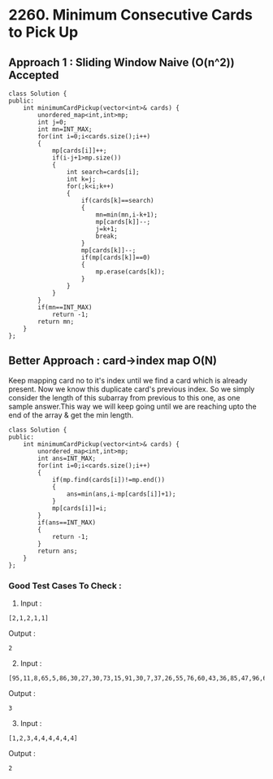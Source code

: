 # 2260. Minimum Consecutive Cards to Pick Up

## Approach 1 : Sliding Window Naive (O(n^2)) Accepted
```
class Solution {
public:
    int minimumCardPickup(vector<int>& cards) {
        unordered_map<int,int>mp;
        int j=0;
        int mn=INT_MAX;
        for(int i=0;i<cards.size();i++)
        {
            mp[cards[i]]++;
            if(i-j+1>mp.size())
            {
                int search=cards[i];
                int k=j;
                for(;k<i;k++)
                {
                    if(cards[k]==search)
                    {
                        mn=min(mn,i-k+1);
                        mp[cards[k]]--;
                        j=k+1;
                        break;
                    }
                    mp[cards[k]]--;
                    if(mp[cards[k]]==0)
                    {
                        mp.erase(cards[k]);
                    }
                }
            }
        }
        if(mn==INT_MAX)
            return -1;
        return mn;
    }
};
```

##  Better Approach : card->index map O(N)

Keep mapping card no to it's index until we find a card which is already present. Now we know this duplicate card's previous index.
So we simply consider the length of this subarray from previous to this one, as one sample answer.This way we will keep going until we are reaching upto the end of the array & get the min length.
```
class Solution {
public:
    int minimumCardPickup(vector<int>& cards) {
        unordered_map<int,int>mp;
        int ans=INT_MAX;
        for(int i=0;i<cards.size();i++)
        {
            if(mp.find(cards[i])!=mp.end())
            {
                ans=min(ans,i-mp[cards[i]]+1);
            }
            mp[cards[i]]=i;
        }
        if(ans==INT_MAX)
        {
            return -1;
        }
        return ans;
    }
};
```

### Good Test Cases To Check :
1. Input :
```
[2,1,2,1,1]
```
Output :
```
2
```

2. Input :
```
[95,11,8,65,5,86,30,27,30,73,15,91,30,7,37,26,55,76,60,43,36,85,47,96,6]
```
Output :
```
3
```

3. Input :
```
[1,2,3,4,4,4,4,4,4]
```
Output :
```
2
```